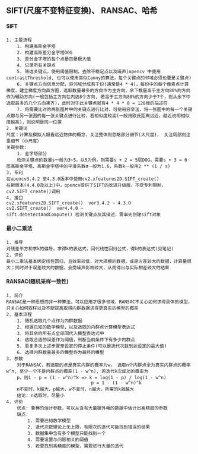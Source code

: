 ## SIFT(尺度不变特征变换)、 RANSAC、哈希

#### SIFT
    1. 主要流程
        1. 构建高斯金字塔
        2. 构建高斯差分金字塔DOG
        3. 差分金字塔的每个点是否是极大值
        4. 记录所有关键点
        5. 筛选关键点，使用阈值限制，去除不稳定点以及噪声(opencv 中使用contrastThreshold, 也可以使用类似Canny的算法，每个关键点的邻域必须也要是关键点)
        6. 关键点方向信息分配，将邻域分成若干份(通常是4 * 4)，每份中的每个像素点计算梯度，建立梯度方向直方图，选取数量最多的方向作为主方向，余下数量高于主方向80%的方向作为辅助方向(一般包括主方向在内选8个方向, 若高于主方向80%的方向少于7个，则从余下中选取最多的几个方向凑齐)，此时对于此关键点就有4 * 4 * 8 = 128维的描述符
        7. 将需要比对的两张图片中的关键点进行比对，可使用穷举法，将一张图中的每一个关键点都与另一张图的每一张关键点进行比较，若相似度较高(一般用欧氏距离远近，越近说明相似度越高)，则说明是同一位置
    2. 关键词
    尺度：计算及模拟人眼看远近物体的概念，关注整体则忽略部分细节(大尺度)， 关注局部则注重细节（小尺度）
    关键参数: 
        1. 金字塔部分
        检测关键点的数量s一般为3~5，以5为例，则需要s + 2 = 5层DOG，需要s + 3 = 6 层高斯金字塔，高斯金字塔中的平滑系数σ一般为1.6，系数k一般用2 ** (1 / s)
    3. 专利
    在opencv3.4.2 至4.3.0版本中使用cv2.xfeatures2D.SIFT_create()
    在新版本(4.4.0及以上)中，opencv提供了SIFT的改进升级版，不受专利限制，cv2.SIFT_create()调用
    4. 接口
    cv2.xfeatures2D.SIFT_create()  ver3.4.2 ~ 4.3.0
    cv2.SIFT_create()  ver4.4.0 ~
    sift.detetectAndCompute() 检测关键点及其描述，需事先创建sift对象

#### 最小二乘法
    1. 推导
    对残差平方和求k的偏导，求得k的表达式，回代线性回归公式，得b的表达式(见笔记)
    2. 评价
    最小二乘法基本绑定线性回归，且效率较低，对大规模的数据，或是方差较大的数据，计算量很大；同时对于误差较大的数据，会受噪声影响较大，从而得出与实际相差较大的结果

#### RANSAC(随机采样一致性)
    1. 简介
    RANSAC是一种思想而非一种算法，可以应用才很多领域，RANSAC不关心如何求得具体的模型，只关心如何取样以及不断提高取得内群数据求得更真实的模型的概率
    2. 基本流程
        1. 随机选取几个点作为内群数据
        2. 根据已知的数学模型，以及选取的内群点计算模型表达式
        3. 将其余的所有点全部回代入模型表达式中
        4. 选取合适的误差作为阈值，判断当前条件下有多少内群点
        5. 重复多次上述步骤至设定的停止条件(可以是迭代次数到达设定的最大值)
        6. 选择内群数量最多的模型作为最终的模型
    3. 参数
        对于RANSAC，若选取的点是真实内群的概率为w， 选取n个内群点全为真实内群点的概率w^n, 至少一个不是内群点的概率(1 - w^n), 若迭代k次成功的概率为
        p，则1 - p = (1 - w^n)^k => k = log(1 - p) / log(1 - w^n)
                                    p = 1 - (1 - w^n)^k
        n不变时，k越大，p越大，w不变时，n越大，所需的k就越大
        结论: n选取时，尽量小
    4. 评价
        优点: 鲁棒的估计参数，可以从含有大量据外电的数据中估计出高精度的参数
        缺点:
            1. 需要已知数学模型
            2. 迭代次数理论上无上限，有限次的迭代可能找到错误的结果
            3. 数据集中含有多个模型只能找到一个
            4. 需要设置与问题相关的阈值
            5. 若要找到高精度的模型，需要进行大量的迭代
